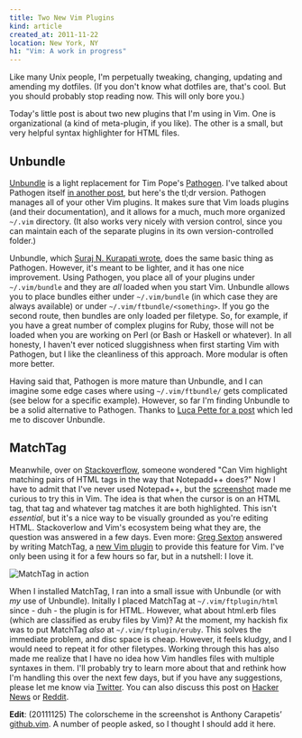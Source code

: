 ```yaml
---
title: Two New Vim Plugins
kind: article
created_at: 2011-11-22
location: New York, NY
h1: "Vim: A work in progress"
---
```


Like many Unix people, I'm perpetually tweaking, changing, updating and
amending my dotfiles. (If you don't know what dotfiles are, that's cool.
But you should probably stop reading now. This will only bore you.)

Today's little post is about two new plugins that I'm using in Vim. One is
organizational (a kind of meta-plugin, if you like). The other is a small,
but very helpful syntax highlighter for HTML files.

## Unbundle

[Unbundle][ub-gh] is a light replacement for Tim Pope's [Pathogen][p]. I've
talked about Pathogen itself [in another post][post], but here's the tl;dr
version. Pathogen manages all of your other Vim plugins. It makes sure that
Vim loads plugins (and their documentation), and it allows for a much,
much more organized `~/.vim` directory. (It also works very nicely with
version control, since you can maintain each of the separate plugins in its
own version-controlled folder.)

[ub-gh]: http://snk.tuxfamily.org/log/vim-script-management-system.html
[p]: https://github.com/tpope/vim-pathogen
[post]: http://snk.tuxfamily.org/log/vim-script-management-system.html

Unbundle, which [Suraj N. Kurapati wrote][snj], does the same basic thing
as Pathogen. However, it's meant to be lighter, and it has one nice
improvement. Using Pathogen, you place all of your plugins under
`~/.vim/bundle` and they are *all* loaded when you start Vim. Unbundle
allows you to place bundles either under `~/.vim/bundle` (in which case
they are always available) or under `~/.vim/ftbundle/<something>`. If you
go the second route, then bundles are only loaded per filetype. So, for
example, if you have a great number of complex plugins for Ruby, those will
not be loaded when you are working on Perl (or Bash or Haskell or
whatever). In all honesty, I haven't ever noticed sluggishness when first
starting Vim with Pathogen, but I like the cleanliness of this approach.
More modular is often more better.

Having said that, Pathogen is more mature than Unbundle, and I can imagine
some edge cases where using `~/.vim/ftbundle/` gets complicated (see below
for a specific example). However, so far I'm finding Unbundle to be a solid
alternative to Pathogen. Thanks to [Luca Pette for a post][lp] which led me
to discover Unbundle.

[snj]: http://snk.tuxfamily.org/log/vim-script-management-system.html
[lp]: http://lucapette.com/vim/rails/vim-for-rails-developers-lazy-modern-configuration/

## MatchTag

Meanwhile, over on [Stackoverflow][so], someone wondered "Can Vim highlight
matching pairs of HTML tags in the way that Notepadd++ does?" Now I have to
admit that I've never used Notepad++, but the [screenshot][shot] made me
curious to try this in Vim. The idea is that when the cursor is on an HTML
tag, that tag and whatever tag matches it are both highlighted. This isn't
*essential*, but it's a nice way to be visually grounded as you're editing
HTML. Stackoverlow and Vim's ecosystem being what they are, the question
was answered in a few days. Even more: [Greg Sexton][gs] answered by
writing MatchTag, a [new Vim plugin][mt] to provide this feature for Vim.
I've only been using it for a few hours so far, but in a nutshell: I love
it.

[gs]: http://www.gregsexton.org/
[mt]: http://www.vim.org/scripts/script.php?script_id=3818

![MatchTag in action](../../../images/matchtag.jpg)

When I installed MatchTag, I ran into a small issue with Unbundle (or with
*my* use of Unbundle). Initally I placed MatchTag at `~/.vim/ftplugin/html`
since - duh - the plugin is for HTML. However, what about html.erb files
(which are classified as eruby files by Vim)? At the moment, my hackish fix
was to put MatchTag *also* at `~/.vim/ftplugin/eruby`. This solves the
immediate problem, and disc space is cheap. However, it feels kludgy, and
I would need to repeat it for other filetypes. Working through this has
also made me realize that I have no idea how Vim handles files with
multiple syntaxes in them. I'll probably try to learn more about that and
rethink how I'm handling this over the next few days, but if you have any
suggestions, please let me know via [Twitter][tel]. You can also discuss
this post on [Hacker News][hn] or [Reddit][r].

**Edit**: (20111125) The colorscheme in the screenshot is Anthony
Carapetis&rsquo; [github.vim][cs]. A number of people asked, so I thought
I should add it here.

[so]: http://stackoverflow.com/questions/8168320/can-vim-highlight-matching-html-tags-like-notepad
[shot]: http://i.stack.imgur.com/swLB4.png
[tel]: https://twitter.com/#!/telemachus
[hn]: http://news.ycombinator.com/item?id=3266233
[r]: http://www.reddit.com/r/vimplugins/comments/mlnir/two_new_vim_plugins/
[cs]: http://www.vim.org/scripts/script.php?script_id=2855
